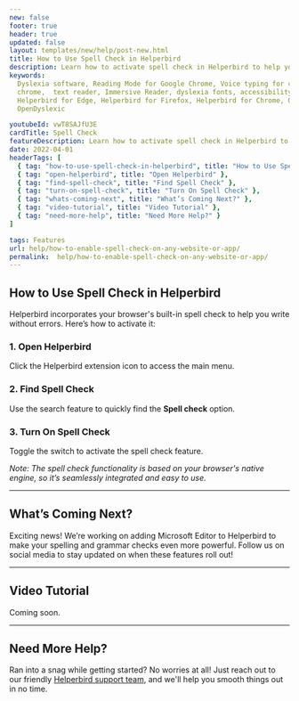 ```yaml
---
new: false
footer: true
header: true
updated: false
layout: templates/new/help/post-new.html
title: How to Use Spell Check in Helperbird
description: Learn how to activate spell check in Helperbird to help you write error-free. Plus, stay tuned for updates as we integrate Microsoft Editor for even better spelling and grammar checks.
keywords:
  Dyslexia software, Reading Mode for Google Chrome, Voice typing for chrome, Text to speech for
  chrome,  text reader, Immersive Reader, dyslexia fonts, accessibility software, dyslexia software,
  Helperbird for Edge, Helperbird for Firefox, Helperbird for Chrome, Opendyslexic for Chrome,
  OpenDyslexic

youtubeId: vwT8SAJfU3E
cardTitle: Spell Check
featureDescription: Learn how to activate spell check in Helperbird to help you write error-free. Plus, stay tuned for updates as we integrate Microsoft Editor for even better spelling and grammar checks.
date: 2022-04-01
headerTags: [
  { tag: "how-to-use-spell-check-in-helperbird", title: "How to Use Spell Check in Helperbird" },
  { tag: "open-helperbird", title: "Open Helperbird" },
  { tag: "find-spell-check", title: "Find Spell Check" },
  { tag: "turn-on-spell-check", title: "Turn On Spell Check" },
  { tag: "whats-coming-next", title: "What’s Coming Next?" },
  { tag: "video-tutorial", title: "Video Tutorial" },
  { tag: "need-more-help", title: "Need More Help?" }
]

tags: Features
url: help/how-to-enable-spell-check-on-any-website-or-app/
permalink:  help/how-to-enable-spell-check-on-any-website-or-app/
---
```



## How to Use Spell Check in Helperbird

Helperbird incorporates your browser's built-in spell check to help you write without errors. Here’s how to activate it:

### 1. Open Helperbird

Click the Helperbird extension icon to access the main menu.

### 2. Find Spell Check

Use the search feature to quickly find the **Spell check** option.

### 3. Turn On Spell Check

Toggle the switch to activate the spell check feature.

*Note: The spell check functionality is based on your browser's native engine, so it’s seamlessly integrated and easy to use.*

---

## What’s Coming Next?

Exciting news! We’re working on adding Microsoft Editor to Helperbird to make your spelling and grammar checks even more powerful. Follow us on social media to stay updated on when these features roll out!

---

## Video Tutorial

Coming soon.

---

## Need More Help?

Ran into a snag while getting started? No worries at all! Just reach out to our friendly [Helperbird support team](/support/), and we'll help you smooth things out in no time.
